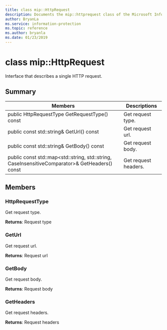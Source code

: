 ```yaml
---
title: class mip::HttpRequest 
description: Documents the mip::httprequest class of the Microsoft Information Protection (MIP) SDK.
author: BryanLa
ms.service: information-protection
ms.topic: reference
ms.author: bryanla
ms.date: 01/23/2019
---
```


# class mip::HttpRequest 
Interface that describes a single HTTP request.
  
## Summary
 Members                        | Descriptions                                
--------------------------------|---------------------------------------------
public HttpRequestType GetRequestType() const  |  Get request type.
public const std::string& GetUrl() const  |  Get request url.
public const std::string& GetBody() const  |  Get request body.
public const std::map<std::string, std::string, CaseInsensitiveComparator>& GetHeaders() const  |  Get request headers.
  
## Members
  
### HttpRequestType
Get request type.

  
**Returns**: Request type
  
### GetUrl
Get request url.

  
**Returns**: Request url
  
### GetBody
Get request body.

  
**Returns**: Request body
  
### GetHeaders
Get request headers.

  
**Returns**: Request headers